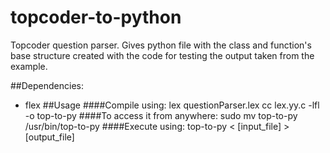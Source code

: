 # topcoder-to-python
Topcoder question parser. Gives python file with the class and function's base structure created with the code for testing the output taken from the example.

##Dependencies:
 + flex
##Usage
####Compile using:
	lex questionParser.lex
	cc lex.yy.c -lfl -o top-to-py
####To access it from anywhere:
	sudo mv top-to-py /usr/bin/top-to-py
####Execute using:
	top-to-py < [input_file] > [output_file]